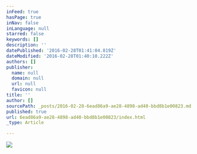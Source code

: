 ```yaml
---
inFeed: true
hasPage: true
inNav: false
inLanguage: null
starred: false
keywords: []
description: ''
datePublished: '2016-02-28T01:41:04.819Z'
dateModified: '2016-02-28T01:40:10.222Z'
authors: []
publisher:
  name: null
  domain: null
  url: null
  favicon: null
title: ''
author: []
sourcePath: _posts/2016-02-28-6ead86a9-ae28-4898-ad40-bbd8b1e00823.md
published: true
url: 6ead86a9-ae28-4898-ad40-bbd8b1e00823/index.html
_type: Article

---
```

![](https://the-grid-user-content.s3-us-west-2.amazonaws.com/2876dd95-8fca-44c4-bae9-40af7dfc4058.jpg)